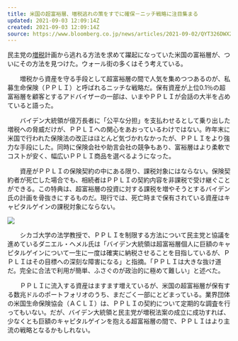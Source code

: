 ```yaml
---
title: 米国の超富裕層、増税逃れの策をすでに確保－ニッチ戦略に注目集まる
updated: 2021-09-03 12:09:14Z
created: 2021-09-03 12:09:14Z
source: https://www.bloomberg.co.jp/news/articles/2021-09-02/QYT326DWX2Q001
---
```


民主党の[増税](https://www.bloomberg.co.jp/news/articles/2021-08-24/QYD1IGT0G1KW01)計画から逃れる方法を求めて躍起になっていた米国の富裕層が、ついにその方法を見つけた。ウォール街の多くはそう考えている。

　　増税から資産を守る手段として超富裕層の間で人気を集めつつあるのが、私募生命保険（ＰＰＬＩ）と呼ばれるニッチな戦略だ。保有資産が上位0.1％の超富裕層を顧客とするアドバイザーの一部は、いまやＰＰＬＩが会話の大半を占めていると語った。

　　バイデン大統領が億万長者に「公平な分担」を支払わせるとして乗り出した増税への脅威だけが、ＰＰＬＩへの関心をあおっているわけではない。昨年末に米国で行われた保険法の改正はほとんど気づかれなかったが、ＰＰＬＩをより強力な手段にした。同時に保険会社や助言会社の競争もあり、富裕層はより柔軟でコストが安く、幅広いＰＰＬＩ商品を選べるようになった。

　　資産がＰＰＬＩの保険契約の中にある限り、課税対象にはならない。保険契約者が死亡した場合でも、相続者はＰＰＬＩの契約内容を非課税で受け継ぐことができる。この特典は、超富裕層の投資に対する課税を増やそうとするバイデン氏の計画を骨抜きにするものだ。現行では、死亡時まで保有されている資産はキャピタルゲインの課税対象にならない。

![](https://assets.bwbx.io/images/users/iqjWHBFdfxIU/iTG5f6wMejb4/v0/60x-1.png)

　　シカゴ大学の法学教授で、ＰＰＬＩを制限する方法について民主党と協議を進めているダニエル・ヘメル氏は「バイデン大統領は超富裕層個人に巨額のキャピタルゲインについて一生に一度は確実に納税させることを目指しているが、ＰＰＬＩはその目標への深刻な障害になる」と指摘。「ＰＰＬＩは大きな抜け道だ。完全に合法で利用が簡単、ふさぐのが政治的に極めて難しい」と述べた。

　　ＰＰＬＩに流入する資産はますます増えているが、米国の超富裕層が保有する数兆ドルのポートフォリオのうち、まだごく一部にとどまっている。業界団体の米国生命保険協会（ＡＣＬＩ）は、ＰＰＬＩの契約について定期的な調査を行ってもいない。だが、バイデン大統領と民主党が増税法案の成立に成功すれば、少なくとも巨額のキャピタルゲインを抱える超富裕層の間で、ＰＰＬＩはより主流の戦略となるかもしれない。